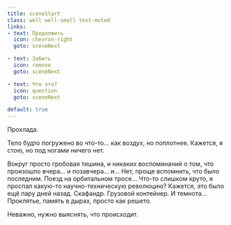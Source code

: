 ```yaml
---
title: sceneStart
class: well well-small text-muted
links:
- text: Продолжить
  icon: chevron-right
  goto: sceneNext

- text: Забить
  icon: remove
  goto: sceneNext

- text: Что это?
  icon: question
  goto: sceneNext

default: true
---
```


Прохлада.

Тело будто погружено во что-то... как воздух, но поплотнее. Кажется, я стою, но под ногами ничего нет.

Вокруг просто гробовая тишина, и никаких воспоминаний о том, что произошло вчера... и позавчера... и...
Нет, проще вспомнить, что было последним. Поезд на орбитальном тросе... Что-то слишком круто, я проспал какую-то научно-техническую революцию? Кажется, это было ещё пару дней назад. Скафандр. Грузовой контейнер. И темнота... Проклятье, память в дырах, просто как решето.

Неважно, нужно выяснять, что происходит.
